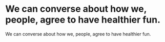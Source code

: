 # We can converse about how we, people, agree to have healthier fun.

We can converse about how we, people, agree to have healthier fun.